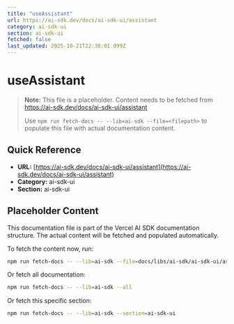 ```yaml
---
title: "useAssistant"
url: https://ai-sdk.dev/docs/ai-sdk-ui/assistant
category: ai-sdk-ui
section: ai-sdk-ui
fetched: false
last_updated: 2025-10-21T22:38:01.099Z
---
```


# useAssistant

> **Note:** This file is a placeholder. Content needs to be fetched from https://ai-sdk.dev/docs/ai-sdk-ui/assistant
>
> Use `npm run fetch-docs -- --lib=ai-sdk --file=<filepath>` to populate this file with actual documentation content.

## Quick Reference

- **URL:** [https://ai-sdk.dev/docs/ai-sdk-ui/assistant](https://ai-sdk.dev/docs/ai-sdk-ui/assistant)
- **Category:** ai-sdk-ui
- **Section:** ai-sdk-ui

## Placeholder Content

This documentation file is part of the Vercel AI SDK documentation structure.
The actual content will be fetched and populated automatically.

To fetch the content now, run:

```bash
npm run fetch-docs -- --lib=ai-sdk --file=docs/libs/ai-sdk/ai-sdk-ui/assistant.md
```

Or fetch all documentation:

```bash
npm run fetch-docs -- --lib=ai-sdk --all
```

Or fetch this specific section:

```bash
npm run fetch-docs -- --lib=ai-sdk --section=ai-sdk-ui
```
